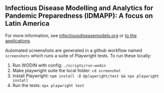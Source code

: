 ## Infectious Disease Modelling and Analytics for Pandemic Preparedness (IDMAPP): A focus on Latin America

For more information, see [infectiousdiseasemodels.org](http://www.infectiousdiseasemodels.org/) or [to the applications]()

Automated screenshots are generated in a github workflow named `screenshots` which runs a suite of Playwright tests. To
run these locally:
1. Run WODIN with config: `./scripts/run-wodin`
1. Make playwright suite the local folder: `cd screenshot`
1. Install Playwright: `npm install -D @playwright/test && npx playwright install`
1. Run the tests: `npx playwright test`
